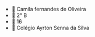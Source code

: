 - 👋 Camila fernandes de Oliveira
- 👀 2° B
- 🌱 16
- 💞️ Colégio Ayrton Senna da Silva
<!---
camila28778/camila28778 is a ✨ special ✨ repository because its `README.md` (this file) appears on your GitHub profile.
You can click the Preview link to take a look at your changes.
--->
